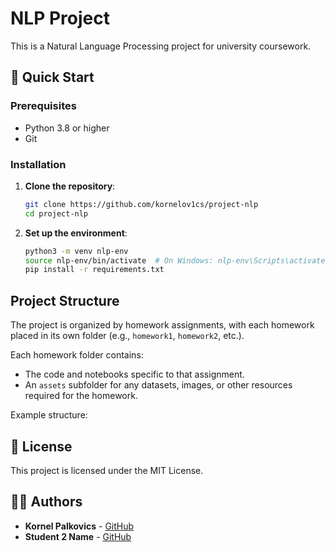 # NLP Project

This is a Natural Language Processing project for university coursework.

## 🚀 Quick Start

### Prerequisites

- Python 3.8 or higher
- Git

### Installation

1. **Clone the repository**:

   ```bash
   git clone https://github.com/kornelov1cs/project-nlp
   cd project-nlp
   ```

2. **Set up the environment**:

   ```bash
   python3 -m venv nlp-env
   source nlp-env/bin/activate  # On Windows: nlp-env\Scripts\activate
   pip install -r requirements.txt
   ```

## Project Structure

The project is organized by homework assignments, with each homework placed in its own folder (e.g., `homework1`, `homework2`, etc.).

Each homework folder contains:

- The code and notebooks specific to that assignment.
- An `assets` subfolder for any datasets, images, or other resources required for the homework.

Example structure:

## 📄 License

This project is licensed under the MIT License.

## 👨‍💻 Authors

- **Kornel Palkovics** - [GitHub](https://github.com/kornelov1cs)
- **Student 2 Name** - [GitHub](https://github.com/student2)
